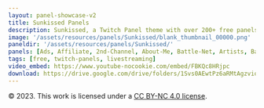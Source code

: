 ```yaml
---
layout: panel-showcase-v2 
title: Sunkissed Panels 
description: Sunkissed, a Twitch Panel theme with over 200+ free panels. 
image: '/assets/resources/panels/Sunkissed/blank_thumbnail_00000.png'
paneldir: '/assets/resources/panels/Sunkissed/'
panels: [Ads, Affiliate, 2nd-Channel, About-Me, Battle-Net, Artists, Background, ArtStation, Birthday, BTTV, Calendar, Blog, Charity, Chat-Rules, Clips, Channel-Points, Emotes, Fanmail, Donate, Editor, Friends, Games, Gear, FAQ, Hardware, Hive, Hall-of-Fame, Hall-of-Shame, Ko-Fi, Languages, Leaderboard, Links, Music, Mastadon, Merch, Mods, New-Channel, P.O, Partners, My-Shop, Sponsorships, Subscribe, Support, TikTok, Perks, Playlist, Pronouns, Rules]
tags: [free, twitch-panels, livestreaming]
video_embed: https://www.youtube-nocookie.com/embed/FBKQc8HRjpc
download: https://drive.google.com/drive/folders/1Svs0AEwtPz6aRMtAgzvio-xtBmSM0im3?usp=share_link
---
```


© 2023. This work is licensed under a [CC BY-NC 4.0 license](https://creativecommons.org/licenses/by-nc/4.0/).